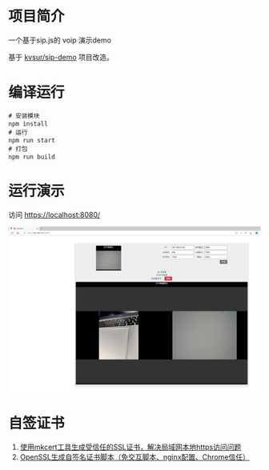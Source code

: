 # 项目简介

一个基于sip.js的 voip 演示demo

基于 [kvsur/sip-demo](https://github.com/kvsur/sip-demo) 项目改造。

# 编译运行

```
# 安装模块
npm install
# 运行
npm run start
# 打包
npm run build
```

# 运行演示

访问 [https://localhost:8080/](https://localhost:8080/)

![演示](doc/img/snipaste20230223_213602.png)

# 自签证书

1. [使用mkcert工具生成受信任的SSL证书，解决局域网本地https访问问题](https://blog.csdn.net/qq_45392321/article/details/119676301)
2. [OpenSSL生成自签名证书脚本（免交互脚本、nginx配置、Chrome信任）](https://blog.csdn.net/pskzs/article/details/125399874)